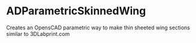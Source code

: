 # ADParametricSkinnedWing
Creates an OpensCAD parametric way to make thin sheeted wing sections similar to 3DLabprint.com
